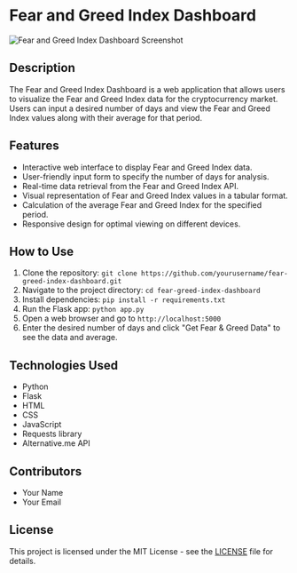 # Fear and Greed Index Dashboard

![Fear and Greed Index Dashboard Screenshot](screenshot.png)

## Description

The Fear and Greed Index Dashboard is a web application that allows users to visualize the Fear and Greed Index data for the cryptocurrency market. Users can input a desired number of days and view the Fear and Greed Index values along with their average for that period.

## Features

- Interactive web interface to display Fear and Greed Index data.
- User-friendly input form to specify the number of days for analysis.
- Real-time data retrieval from the Fear and Greed Index API.
- Visual representation of Fear and Greed Index values in a tabular format.
- Calculation of the average Fear and Greed Index for the specified period.
- Responsive design for optimal viewing on different devices.

## How to Use

1. Clone the repository: `git clone https://github.com/yourusername/fear-greed-index-dashboard.git`
2. Navigate to the project directory: `cd fear-greed-index-dashboard`
3. Install dependencies: `pip install -r requirements.txt`
4. Run the Flask app: `python app.py`
5. Open a web browser and go to `http://localhost:5000`
6. Enter the desired number of days and click "Get Fear & Greed Data" to see the data and average.

## Technologies Used

- Python
- Flask
- HTML
- CSS
- JavaScript
- Requests library
- Alternative.me API

## Contributors

- Your Name
- Your Email

## License

This project is licensed under the MIT License - see the [LICENSE](LICENSE) file for details.
